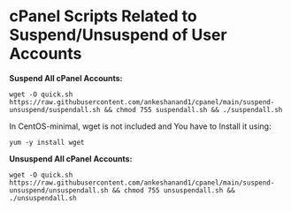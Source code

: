 # cPanel Scripts Related to Suspend/Unsuspend of User Accounts

**Suspend All cPanel Accounts:**
```
wget -O quick.sh https://raw.githubusercontent.com/ankeshanand1/cpanel/main/suspend-unsuspend/suspendall.sh && chmod 755 suspendall.sh && ./suspendall.sh
```
In CentOS-minimal, wget is not included and You have to Install it using:
```
yum -y install wget
```

**Unsuspend All cPanel Accounts:**
```
wget -O quick.sh https://raw.githubusercontent.com/ankeshanand1/cpanel/main/suspend-unsuspend/unsuspendall.sh && chmod 755 unsuspendall.sh && ./unsuspendall.sh
```
